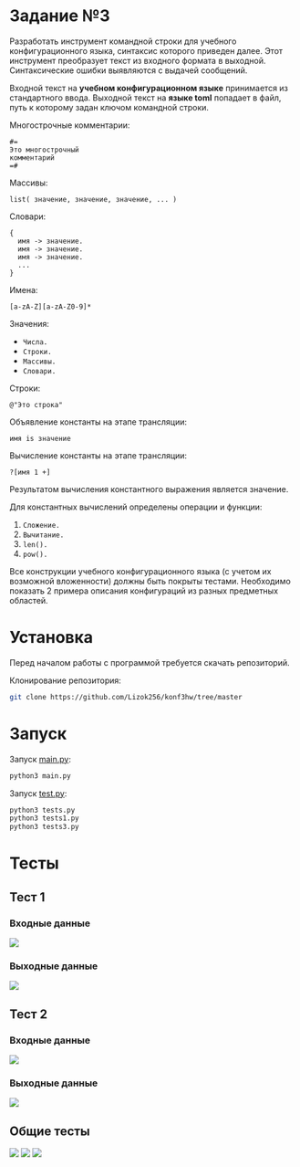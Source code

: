 # **Задание №3**
Разработать инструмент командной строки для учебного конфигурационного языка, синтаксис которого приведен далее. Этот инструмент преобразует текст из входного формата в выходной. Синтаксические ошибки выявляются с выдачей сообщений.

Входной текст на **учебном конфигурационном языке** принимается из стандартного ввода. Выходной текст на **языке toml** попадает в файл, путь к которому задан ключом командной строки.

Многострочные комментарии:

```
#=
Это многострочный
комментарий
=#
```

Массивы:

```list( значение, значение, значение, ... )```

Словари:
```
{
  имя -> значение.
  имя -> значение.
  имя -> значение.
  ...
}
```

Имена:

```[a-zA-Z][a-zA-Z0-9]*```

Значения:
- ```Числа.```
- ```Строки.```
- ```Массивы.```
- ```Словари.```

Строки:

```@"Это строка"```

Объявление константы на этапе трансляции:

```имя is значение```

Вычисление константы на этапе трансляции:

```?[имя 1 +]```

Результатом вычисления константного выражения является значение.


Для константных вычислений определены операции и функции:
1. ```Сложение.``` 
2. ```Вычитание.```
3. ```len().```
4. ```pow().```

Все конструкции учебного конфигурационного языка (с учетом их возможной вложенности) должны быть покрыты тестами. Необходимо показать 2 примера описания конфигураций из разных предметных областей.
# Установка
Перед началом работы с программой требуется скачать репозиторий.

Клонирование репозитория:
```Bash
git clone https://github.com/Lizok256/konf3hw/tree/master
```

# Запуск
Запуск [main.py](https://github.com/DrTECHNIC/Training_Configuration_Language/blob/main/main.py):
```Bash
python3 main.py 
```
Запуск [test.py](https://github.com/DrTECHNIC/Training_Configuration_Language/blob/main/test.py):
```Bash
python3 tests.py
python3 tests1.py
python3 tests3.py
```
# Тесты
## Тест 1
### Входные данные
![](images/пример%201.png)
### Выходные данные
![](images/результат%20примера%201.png)
## Тест 2
### Входные данные
![](images/пример%202.png)
### Выходные данные
![](images/результат%20примера%202.png)
## Общие тесты
![](images/результаты%20тестов%201.png)
![](images/результаты%20тестов%202.png)
![](images/результаты%20тестов%203.png)